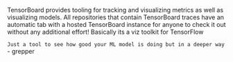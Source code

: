 TensorBoard provides tooling for tracking and visualizing metrics as well as visualizing models. All repositories that contain TensorBoard traces have an automatic tab with a hosted TensorBoard instance for anyone to check it out without any additional effort!
Basically its a viz toolkit for TensorFlow

`Just a tool to see how good your ML model is doing but in a deeper way`  - grepper